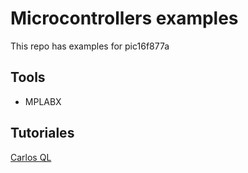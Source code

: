 # Microcontrollers examples

This repo has examples for pic16f877a

## Tools
- MPLABX

## Tutoriales

[Carlos QL](https://www.youtube.com/watch?v=X6XSqBxjDZc&list=PL5a8rjiFubvdxxvGgSmzwxb7zvo30B6dP)